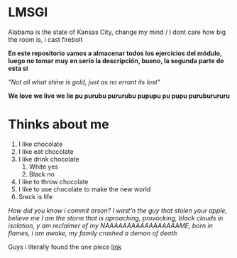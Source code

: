 # LMSGI
Alabama is the state of Kansas City, change my mind / I dont care how big the room is, i cast firebolt


<b>En este repositorio vamos a almacenar todos los ejercicios del módulo, luego no tomar muy en serio la descripción, bueno, la segunda parte de esta si</b>

<i>"Not all what shine is gold, just as no errant its lost"</i>

**We love we live we lie pu purubu pururubu pupupu pu pupu puruburururu**

# Thinks about me

1. I like chocolate
2. I like eat chocolate
3. I like drink chocolate
   1. White yes
   2. Black no
4. I like to throw chocolate
5. I like to use chocolate to make the new world
6. Sreck is life

*How did you know i commit arson?*
*I wast'n the guy that stolen your apple, believe me*
*I am the storm that is aproaching, provocking, black clouds in isolation, y am reclaimer of my NAAAAAAAAAAAAAAAAAME, born in flames, i am awake, my family crashed a demon of death*

Guys i literally found the one piece [link](https://youtu.be/dQw4w9WgXcQ)
